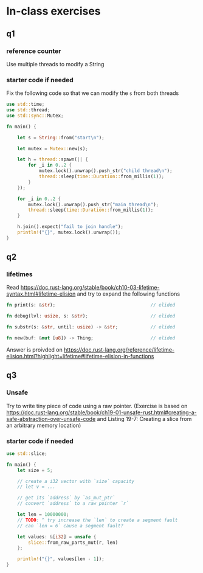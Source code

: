 # In-class exercises

## q1
### reference counter
Use multiple threads to modify a String

### starter code if needed
Fix the following code so that we can modify the `s` from both threads

```rust
use std::time;
use std::thread;
use std::sync::Mutex;

fn main() {

    let s = String::from("start\n");

    let mutex = Mutex::new(s);

    let h = thread::spawn(|| {
        for _i in 0..2 {
            mutex.lock().unwrap().push_str("child thread\n");
            thread::sleep(time::Duration::from_millis(1));
        }
    });

    for _i in 0..2 {
        mutex.lock().unwrap().push_str("main thread\n");
        thread::sleep(time::Duration::from_millis(1));
    }

    h.join().expect("fail to join handle");
    println!("{}", mutex.lock().unwrap());
}
```

## q2
### lifetimes
Read
<https://doc.rust-lang.org/stable/book/ch10-03-lifetime-syntax.html#lifetime-elision>
and try to expand the following functions

```rust
fn print(s: &str);                                   // elided

fn debug(lvl: usize, s: &str);                       // elided

fn substr(s: &str, until: usize) -> &str;            // elided

fn new(buf: &mut [u8]) -> Thing;                     // elided
```

Answer is proivded on
<https://doc.rust-lang.org/reference/lifetime-elision.html?highlight=lifetime#lifetime-elision-in-functions>

## q3
### Unsafe
Try to write tiny piece of code using a raw pointer. (Exercise is based on
https://doc.rust-lang.org/stable/book/ch19-01-unsafe-rust.html#creating-a-safe-abstraction-over-unsafe-code
and Listing 19-7: Creating a slice from an arbitrary memory location)


### starter code if needed

```rust
use std::slice;

fn main() {
    let size = 5;

    // create a i32 vector with `size` capacity
    // let v = ...

    // get its `address` by `as_mut_ptr`
    // convert `address` to a raw pointer `r`

    let len = 10000000;
    // TODO: ^ try increase the `len` to create a segment fault
    // can `len = 6` cause a segment fault?

    let values: &[i32] = unsafe {
        slice::from_raw_parts_mut(r, len)
    };

    println!("{}", values[len - 1]);
}
```
